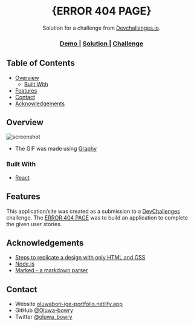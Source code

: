 <!-- Please update value in the {}  -->

<h1 align="center">{ERROR 404 PAGE}</h1>

<div align="center">
   Solution for a challenge from  <a href="http://devchallenges.io" target="_blank">Devchallenges.io</a>.
</div>

<div align="center">
  <h3>
    <a href="https://media.giphy.com/media/LK6vRUzMEJrrvcRx37/giphy.gif">
      Demo
    </a>
    <span> | </span>
    <a href="https://github.com/Oluwa-bowry/Dev_Challenge">
      Solution
    </a>
    <span> | </span>
    <a href="https://github.com/Oluwa-bowry/Dev_Challenge">
      Challenge
    </a>
  </h3>
</div>

<!-- TABLE OF CONTENTS -->

## Table of Contents

- [Overview](#overview)
  - [Built With](#built-with)
- [Features](#features)
- [Contact](#contact)
- [Acknowledgements](#acknowledgements)

<!-- OVERVIEW -->

## Overview

![screenshot](https://media.giphy.com/media/LK6vRUzMEJrrvcRx37/giphy.gif)


- The GIF was made using <a href="grphy.com"> Graphy </a>

### Built With

<!-- Framework for building this project:-->

- [React](https://reactjs.org/)


## Features

<!-- List the features of your application or follow the template:) -->

This application/site was created as a submission to a [DevChallenges](https://devchallenges.io/challenges) challenge. The [ERROR 404 PAGE](https://devchallenges.io/challenges/wBunSb7FPrIepJZAg0sY) was to build an application to complete the given user stories.


## Acknowledgements

<!-- This section should list any articles or add-ons/plugins that helps you to complete the project. This is optional but it will help you in the future. For exmpale -->

- [Steps to replicate a design with only HTML and CSS](https://devchallenges-blogs.web.app/how-to-replicate-design/)
- [Node.js](https://nodejs.org/)
- [Marked - a markdown parser](https://www.w3schools.com/)

## Contact

- Website [oluwabori-ige-portfolio.netlify.app](https://oluwabori-ige-portfolio.netlify.app/})
- GitHub [@Oluwa-bowry](https://{https://github.com/Oluwa-bowry})
- Twitter [@oluwa_bowry](https://{https://twitter.com/oluwa_bowry})
